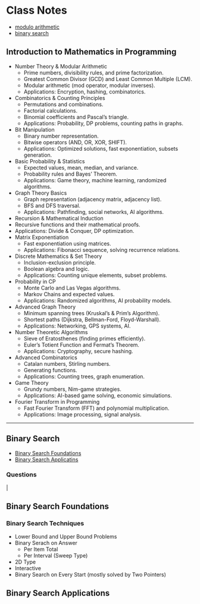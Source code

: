 # Class Notes

- [modulo arithmetic](#intro-to-maths)
- [binary search](#binary-search)

## Introduction to Mathematics in Programming <a id="intro-to-maths"></a>

- Number Theory & Modular Arithmetic
  - Prime numbers, divisibility rules, and prime factorization.
  - Greatest Common Divisor (GCD) and Least Common Multiple (LCM).
  - Modular arithmetic (mod operator, modular inverses).
  - Applications: Encryption, hashing, combinatorics.
- Combinatorics & Counting Principles
  - Permutations and combinations.
  - Factorial calculations.
  - Binomial coefficients and Pascal’s triangle.
  - Applications: Probability, DP problems, counting paths in graphs.
- Bit Manipulation
  - Binary number representation.
  - Bitwise operators (AND, OR, XOR, SHIFT).
  - Applications: Optimized solutions, fast exponentiation, subsets generation.
- Basic Probability & Statistics
  - Expected values, mean, median, and variance.
  - Probability rules and Bayes’ Theorem.
  - Applications: Game theory, machine learning, randomized algorithms.
- Graph Theory Basics
  - Graph representation (adjacency matrix, adjacency list).
  - BFS and DFS traversal.
  - Applications: Pathfinding, social networks, AI algorithms.
-  Recursion & Mathematical Induction
  - Recursive functions and their mathematical proofs.
  - Applications: Divide & Conquer, DP optimization.
- Matrix Exponentiation
  - Fast exponentiation using matrices.
  - Applications: Fibonacci sequence, solving recurrence relations.
- Discrete Mathematics & Set Theory
  - Inclusion-exclusion principle.
  - Boolean algebra and logic.
  - Applications: Counting unique elements, subset problems.
- Probability in CP
  - Monte Carlo and Las Vegas algorithms.
  - Markov Chains and expected values.
  - Applications: Randomized algorithms, AI probability models.
- Advanced Graph Theory
  - Minimum spanning trees (Kruskal’s & Prim’s Algorithm).
  - Shortest paths (Dijkstra, Bellman-Ford, Floyd-Warshall).
  - Applications: Networking, GPS systems, AI.
- Number Theoretic Algorithms
  - Sieve of Eratosthenes (finding primes efficiently).
  - Euler’s Totient Function and Fermat’s Theorem.
  - Applications: Cryptography, secure hashing.
- Advanced Combinatorics
  - Catalan numbers, Stirling numbers.
  - Generating functions.
  - Applications: Counting trees, graph enumeration.
- Game Theory
  - Grundy numbers, Nim-game strategies.
  - Applications: AI-based game solving, economic simulations.
- Fourier Transform in Programming
  - Fast Fourier Transform (FFT) and polynomial multiplication.
  - Applications: Image processing, signal analysis.

-----

## Binary Search <a id="binary-search"></a>

- [Binary Search Foundations](#bs-foundations)
- [Binary Search Applicatins](#bs-applications)

### Questions

|
## Binary Search Foundations <a id="bs-foundations"></a> 

### Binary Search Techniques <a id="bs-applications"></a>

- Lower Bound and Upper Bound Problems
- Binary Serach on Answer
  - Per Item Total
  - Per Interval (Sweep Type)
- 2D Type
- Interactive
- Binary Search on Every Start (mostly solved by Two Pointers)

## Binary Search Applications
